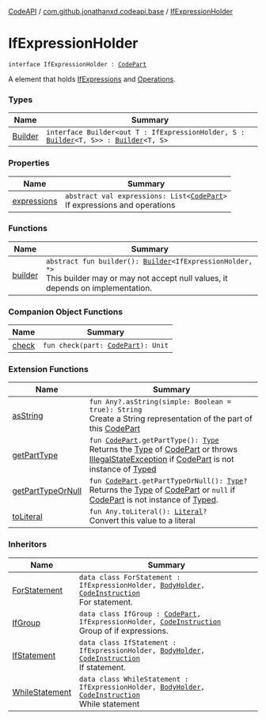 [CodeAPI](../../index.md) / [com.github.jonathanxd.codeapi.base](../index.md) / [IfExpressionHolder](.)

# IfExpressionHolder

`interface IfExpressionHolder : `[`CodePart`](../../com.github.jonathanxd.codeapi/-code-part/index.md)

A element that holds [IfExpressions](../-if-expr/index.md) and [Operations](../../com.github.jonathanxd.codeapi.operator/-operators/index.md).

### Types

| Name | Summary |
|---|---|
| [Builder](-builder/index.md) | `interface Builder<out T : IfExpressionHolder, S : `[`Builder`](-builder/index.md)`<T, S>> : `[`Builder`](../../com.github.jonathanxd.codeapi.builder/-builder/index.md)`<T, S>` |

### Properties

| Name | Summary |
|---|---|
| [expressions](expressions.md) | `abstract val expressions: List<`[`CodePart`](../../com.github.jonathanxd.codeapi/-code-part/index.md)`>`<br>If expressions and operations |

### Functions

| Name | Summary |
|---|---|
| [builder](builder.md) | `abstract fun builder(): `[`Builder`](-builder/index.md)`<IfExpressionHolder, *>`<br>This builder may or may not accept null values, it depends on implementation. |

### Companion Object Functions

| Name | Summary |
|---|---|
| [check](check.md) | `fun check(part: `[`CodePart`](../../com.github.jonathanxd.codeapi/-code-part/index.md)`): Unit` |

### Extension Functions

| Name | Summary |
|---|---|
| [asString](../../com.github.jonathanxd.codeapi.util/kotlin.-any/as-string.md) | `fun Any?.asString(simple: Boolean = true): String`<br>Create a String representation of the part of this [CodePart](../../com.github.jonathanxd.codeapi/-code-part/index.md) |
| [getPartType](../../com.github.jonathanxd.codeapi.util/get-part-type.md) | `fun `[`CodePart`](../../com.github.jonathanxd.codeapi/-code-part/index.md)`.getPartType(): `[`Type`](http://docs.oracle.com/javase/6/docs/api/java/lang/reflect/Type.html)<br>Returns the [Type](http://docs.oracle.com/javase/6/docs/api/java/lang/reflect/Type.html) of [CodePart](../../com.github.jonathanxd.codeapi/-code-part/index.md) or throws [IllegalStateException](http://docs.oracle.com/javase/6/docs/api/java/lang/IllegalStateException.html) if [CodePart](../../com.github.jonathanxd.codeapi/-code-part/index.md) is not instance of [Typed](../-typed/index.md) |
| [getPartTypeOrNull](../../com.github.jonathanxd.codeapi.util/get-part-type-or-null.md) | `fun `[`CodePart`](../../com.github.jonathanxd.codeapi/-code-part/index.md)`.getPartTypeOrNull(): `[`Type`](http://docs.oracle.com/javase/6/docs/api/java/lang/reflect/Type.html)`?`<br>Returns the [Type](http://docs.oracle.com/javase/6/docs/api/java/lang/reflect/Type.html) of [CodePart](../../com.github.jonathanxd.codeapi/-code-part/index.md) or `null` if [CodePart](../../com.github.jonathanxd.codeapi/-code-part/index.md) is not instance of [Typed](../-typed/index.md). |
| [toLiteral](../../com.github.jonathanxd.codeapi.util.conversion/kotlin.-any/to-literal.md) | `fun Any.toLiteral(): `[`Literal`](../../com.github.jonathanxd.codeapi.literal/-literal/index.md)`?`<br>Convert this value to a literal |

### Inheritors

| Name | Summary |
|---|---|
| [ForStatement](../-for-statement/index.md) | `data class ForStatement : IfExpressionHolder, `[`BodyHolder`](../-body-holder/index.md)`, `[`CodeInstruction`](../../com.github.jonathanxd.codeapi/-code-instruction.md)<br>For statement. |
| [IfGroup](../-if-group/index.md) | `data class IfGroup : `[`CodePart`](../../com.github.jonathanxd.codeapi/-code-part/index.md)`, IfExpressionHolder, `[`CodeInstruction`](../../com.github.jonathanxd.codeapi/-code-instruction.md)<br>Group of if expressions. |
| [IfStatement](../-if-statement/index.md) | `data class IfStatement : IfExpressionHolder, `[`BodyHolder`](../-body-holder/index.md)`, `[`CodeInstruction`](../../com.github.jonathanxd.codeapi/-code-instruction.md)<br>If statement. |
| [WhileStatement](../-while-statement/index.md) | `data class WhileStatement : IfExpressionHolder, `[`BodyHolder`](../-body-holder/index.md)`, `[`CodeInstruction`](../../com.github.jonathanxd.codeapi/-code-instruction.md)<br>While statement |
